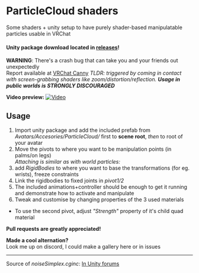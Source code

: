 
# ParticleCloud shaders
Some shaders + unity setup to have purely shader-based manipulatable particles usable in VRChat
#### Unity package download located in [releases](../../releases)!
**WARNING**: There's a crash bug that can take you and your friends out unexpectedly  
Report available at [VRChat Canny](https://vrchat.canny.io/bug-reports/p/crash-when-using-grabpass-with-uncommon-format-render-target) *TLDR: triggered by coming in contact with screen-grabbing shaders like zoom/distortion/reflection.  **Usage in public worlds is STRONGLY DISCOURAGED***  
  
**Video preview:**
[![Video](https://cdn-b-east.streamable.com/image/hiv2w_1.jpg)](https://streamable.com/s/hiv2w/ujzbhd)

## Usage

 1. Import unity package and add the included prefab from
    _Avatars/Accesories/ParticleCloud/_ first to **scene root**, _then_ to root of your avatar
 2. Move the pivots to where you want to be manipulation points (in palms/on legs)  
_Attaching is similar as with world particles:_
 4. add _RigidBodies_ to where you want to base the transformations (for eg. wrists), freeze constraints
 5. Link the rigidbodies to fixed joints in _pivot1/2_
 6. The included animations+controller should be enough to get it running and demonstrate how to activate and manipulate
 7. Tweak and customise by changing properties of the 3 used materials
 * To use the second pivot, adjust _"Strength"_ property of it's child quad material

**Pull requests are greatly appreciated!**

**Made a cool alternation?**  
Look me up on discord, I could make a gallery here or in issues

---
Source of *noiseSimplex.cginc*: [In Unity forums](https://forum.unity.com/threads/2d-3d-4d-optimised-perlin-noise-cg-hlsl-library-cginc.218372/)